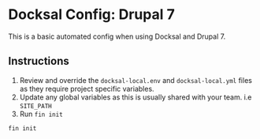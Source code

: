 # Docksal Config: Drupal 7

This is a basic automated config when using Docksal and Drupal 7.

## Instructions

1. Review and override the `docksal-local.env` and `docksal-local.yml` files as they require project specific variables.
2. Update any global variables as this is usually shared with your team. i.e `SITE_PATH`
3. Run `fin init`

```bash
fin init
```
